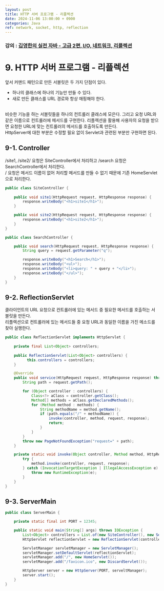 ```yaml
---
layout: post
title: HTTP 서버 프로그램 - 리플렉션
date: 2024-11-06 13:00:00 + 0900
categories: Java
ref: network, socket, http, reflection
---
```


### 강의 : [김영한의 실전 자바 - 고급 2편, I/O, 네트워크, 리플렉션](https://www.inflearn.com/course/%EA%B9%80%EC%98%81%ED%95%9C%EC%9D%98-%EC%8B%A4%EC%A0%84-%EC%9E%90%EB%B0%94-%EA%B3%A0%EA%B8%89-2/dashboard)

# 9. HTTP 서버 프로그램 - 리플렉션

앞서 커맨드 패턴으로 만든 서블릿은 두 가지 단점이 있다.   
- 하나의 클래스에 하나의 기능만 만들 수 있다.
- 새로 만든 클래스를 URL 경로와 항상 매핑해야 한다.
<br/>
비슷한 기능을 하는 서블릿들을 하나의 컨트롤러 클래스에 모은다. 그리고 요청 URL와 같은 이름으로 컨트롤러에 메서드를 구현한다.    
리플렉션을 활용해 사용자의 요청을 받으면 요청한 URL에 맞는 컨트롤러의 메서드를 호출하도록 만든다.   
<br/>
HttpServer에 대한 부분은 수정할 필요 없이 Servlet과 관련된 부분만 구현하면 된다.   

## 9-1. Controller

/site1, /site2/ 요청은 SiteController에서 처리하고 /search 요청은 SearchController에서 처리한다.   
/ 요청은 메서드 이름이 없어 처리할 메서드를 만들 수 없기 때문에 기존 HomeServlet으로 처리한다.   

```java
public class SiteController {
    
    public void site1(HttpRequest request, HttpResponse response) {
        response.writeBody("<h1>site1</h1>");
    }

    public void site2(HttpRequest request, HttpResponse response) {
        response.writeBody("<h1>site2</h1>");
    }
}

public class SearchController {

    public void search(HttpRequest request, HttpResponse response) {
        String query = request.getParameter("q");

        response.writeBody("<h1>Search</h1>");
        response.writeBody("<ul>");
        response.writeBody("<li>query: " + query + "</li>");
        response.writeBody("</ul>");
    }
}
```

## 9-2. ReflectionServlet

클라이언트의 URL 요청으로 컨트롤러에 있는 메서드 중 필요한 메서드를 호출하는 서블릿을 만든다.   
리플렉션으로 컨트롤러에 있는 메서드들 중 요청 URL과 동일한 이름을 가진 메소드를 찾아 실행한다.   

```java
public class ReflectionServlet implements HttpServlet {
    
    private final List<Object> controllers;
    
    public ReflectionServlet(List<Object> controllers) {
          this.controllers = controllers;
    }

    @Override
    public void service(HttpRequest request, HttpResponse response) throws IOException {
        String path = request.getPath();

        for (Object controller : controllers) {
            Class<?> aClass = controller.getClass();
            Method[] methods = aClass.getDeclaredMethods();
            for (Method method : methods) {
                String methodName = method.getName();
                if (path.equals("/" + methodName)) {
                    invoke(controller, method, request, response);
                    return;
                }
            }
        }
        throw new PageNotFoundException("request=" + path);
    }

    private static void invoke(Object controller, Method method, HttpRequest request, HttpResponse response) {
        try {
            method.invoke(controller, request, response);
        } catch (InvocationTargetException | IllegalAccessException e) {
            throw new RuntimeException(e);
        }
    }
}
```

## 9-3. ServerMain

```java
public class ServerMain {

    private static final int PORT = 12345;

    public static void main(String[] args) throws IOException {
        List<Object> controllers = List.of(new SiteController(), new SearchController());
        HttpServlet reflectionServlet = new ReflectionServlet(controllers);

        ServletManager servletManager = new ServletManager();
        servletManager.setDefaultServlet(reflectionServlet);
        servletManager.add("/", new HomeServlet());
        servletManager.add("/favicon.ico", new DiscardServlet());

        HttpServer server = new HttpServer(PORT, serveltManager);
        server.start();
    }
}
```